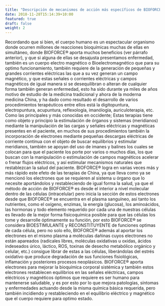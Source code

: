 ```yaml
---
title: "Descripción de mecanismos de acción más específicos de BIOFORCE®"
date: 2018-11-28T15:14:39+10:00
featured: true
draft: false
weight: 2
---
```



Recordando que si bien, el cuerpo humano es un espectacular organismo donde ocurren millones de reacciones bioquímicas muchas de ellas en simultáneo, donde BIOFORCE® aporta muchos beneficios (ver párrafo anterior), y que si alguna de ellas se desajusta presentamos enfermedad, también es un cuerpo electro magnético o Bioelectromagnético que para su optimo funcionamiento, también requiere de la generación de pequeñas y grandes corrientes eléctricas las que a su vez generan un campo magnético, y que estas señales o corrientes eléctricas y campos magnéticos de igual manera si se desequilibran o alteran de cualquier forma también generan enfermedad, esto ha sido durante ya miles de años motivo de estudio de la medicina tradicional y ahora de la moderna medicina China, y ha dado como resultado el desarrollo de varios procedimientos terapéuticos entre ellos está la digitopuntura, electropuntura, acupuntura, reflexología, imanólogia, auriculoterapia, etc. Como las principales y más conocidas en occidente; Estas terapias tiene como objeto y principio la estimulación de órganos y sistemas (meridianos) mediante la manipulación de las cargas y señales eléctricas y magnéticas presentes en el paciente, en muchos de sus procedimientos también la incorporación de electrones mediante pequeñas descargas eléctricas de corriente continua con el objeto de buscar equilibrios y estimular meridianos, también se apoyan del uso de imanes y balines los cuales se colocan para que el paciente los porte por varios o muchos días, los que buscan con la manipulación o estimulación de campos magnéticos acelerar o frenar flujos eléctricos, y así estimular mecanismos naturales que restablezcan la salud del paciente.
BIOFORCE® logra en varias veces más y más rápido este efeto de las terapias de China, ya que lleva como ya se mencionó los electrones que se requieren al sistema u órgano que lo necesite aportándolos y restableciendo de igual forma la salud, ya que el método de acción de BIOFORCE® es desde el interior a nivel molecular dentro de las células (intracelular) pero inicia la sección de estos electrones desde que BIOFORCE® se encuentra en el plasma sanguíneo, así tanto los nutrientes, como el oxígeno, enzimas, la energía (glucosa), los aminoácidos, las hormonas y todo elemento requerido por cada una de nuestras células es llevado de la mejor forma fisicoquímica posible para que las células los tome y desarrolle óptimamente su función, por esto BIOFORCE® se considera BIOESTIMULANTE y RECONSTITUYENTE de funciones optimas de cada célula, pero no solo ello, BIOFORCE® además al aportar los electrones en el mismo plasma a moléculas dañinas cuyos electrones no están apareados (radicales libres, moléculas oxidativas u oxidas, ácidos indeseados úrico, láctico, ROS, toxinas de desecho metabólico orgánico y celular, etc.) consigue librar de estas a las células, liberándolas del estrés oxidativo que produce degradación de sus funciones fisiológicas, inflamación y posteriores procesos neoplásicos.
BIOFORCE® aporta electrones para mejorar la bioquímica corporal sistémica y también estos electrones restablecen equilibrios en las señales eléctricas, campos eléctricos y magnéticos óptimos que requiere es ser humano para mantenerse saludable, y es por esto por lo que mejora patologías, síntomas y enfermedades actuando desde la misma química básica requerida, pero también incidiendo y restableciendo en el equilibrio eléctrico y magnético que el cuerpo requiere para optimo estado.
